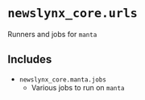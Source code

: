 `newslynx_core.urls`
========================
Runners and jobs for `manta`

## Includes
  * `newslynx_core.manta.jobs`
    - Various jobs to run on `manta`